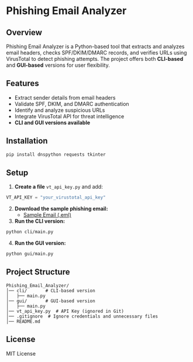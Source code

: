 # Phishing Email Analyzer

## Overview
Phishing Email Analyzer is a Python-based tool that extracts and analyzes email headers, checks SPF/DKIM/DMARC records, and verifies URLs using VirusTotal to detect phishing attempts. The project offers both **CLI-based** and **GUI-based** versions for user flexibility.

## Features
- Extract sender details from email headers
- Validate SPF, DKIM, and DMARC authentication
- Identify and analyze suspicious URLs
- Integrate VirusTotal API for threat intelligence
- **CLI and GUI versions available**

## Installation
```bash
pip install dnspython requests tkinter
```

## Setup
1. **Create a file** `vt_api_key.py` and add:
```python
VT_API_KEY = "your_virustotal_api_key"
```
2. **Download the sample phishing email:**
   - [Sample Email (.eml)](https://www.phpclasses.org/browse/file/14672.html)
3. **Run the CLI version:**
```bash
python cli/main.py
```
4. **Run the GUI version:**
```bash
python gui/main.py
```

## Project Structure
```
Phishing_Email_Analyzer/
│── cli/       # CLI-based version
│   ├── main.py
│── gui/       # GUI-based version
│   ├── main.py
│── vt_api_key.py  # API Key (ignored in Git)
│── .gitignore  # Ignore credentials and unnecessary files
│── README.md
```

## License
MIT License
